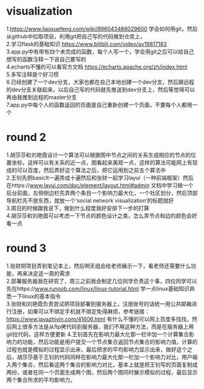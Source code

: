 # visualization
1.https://www.liaoxuefeng.com/wiki/896043488029600
学会如何用git，然后从github中拉取项目，利用git把自己写的代码推到仓库上，<br>
2.学习flask的基础知识 https://www.bilibili.com/video/av19817183<br>
3.app.py中有带有四个未完成的函数，每个人写一个，学会用git之后可以给自己想写的函数注释一下说自己要写的<br>
4.echarts不懂的可以看官方文档 https://echarts.apache.org/zh/index.html<br>
5.多写注释是个好习惯<br>
6.已经创建了一个dev分支，大家也都在自己本地创建一个dev分支，然后跟远程的dev分支关联起来，以后自己写的代码就先推送到dev分支上，然后等觉得可以再由我推到远程的master分支<br>
7.app.py中每个人的函数返回的页面是自己重新创建一个页面，不要每个人都用一个
# round 2
1.胡莎莎和刘艳霞设计一个算法可以根据图中节点之间的关系生成相应的节点的位置坐标，这样可以有关系的近一点，图看起来美观一点，这样的算法可能网上有现成的可以百度，然后弄好这个算法之后，把它运用到之前五个算法中<br>
2.王钊先把basiclt一遍弄成十遍然后和张财一起学习layui（一种前端框架）然后在https://www.layui.com/doc/element/layout.html#admin 文档中学习做一个后台前面，左侧侧边栏先弄两个条目一个影响力最大化，一个社区划分，然后顶部导航栏先不放东西，就放一个‘social network visualization’的标题就好<br>
3.周日的时候跟我说下，做到什么程度我好安排下一步的打算<br>
4.胡莎莎和刘艳霞可以考虑一下节点的颜色设计之类，怎么弄节点和边的颜色会好看一点<br>
# round 3
1.张财把项目弄到笔记本上，然后明天组会给老师展示一下，看老师还需要什么功能，再来决定这一周的需求<br>
2.部署服务器我在研究了，周三之前我会制定几位同学负责这个事，四位同学可以先在https://www.runoob.com/linux/linux-tutorial.html 学一点linux基础知识熟悉一下linux的基本指令<br>
3.张财和刘艳霞负责尝试把项目部署到服务器上，注册账号的话统一用公共邮箱进行注册，如果可以不绑定手机就不绑定免得麻烦，参考链接：https://www.javazhiyin.com/41606.html 有什么不懂的可以网上百度多找找，然后网上很多方法是从ftp拷代码到服务器，我们不用这种方法，而是在服务器上用git拉代码，这样方便更新
4.王钊首先在影响力最大化那一栏中加一个计算集合影响力的功能，然后功能是用户提交一个节点集合返回节点集合的影响力值，计算的过程也就是模拟的过程显示出来，最后把求的平均影响力显示出来，做好这个之后，胡莎莎基于王钊的代码同样在影响力最大化那一栏加一个影响力对比，用户输入两个集合，然后看这两个集合的影响力对比，基本上就是把王钊写的页面复制成两份，或者在同一个页面生成两个图，然后两个图同时展示模拟的过程，最后显示两个集合所求的平均影响力。
